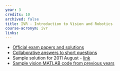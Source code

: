 ```yaml
---
year: 3
credits: 10
archived: false
title: IVR - Introduction to Vision and Robotics
course-acronym: ivr
links:
---
```


- [Official exam papers and solutions](https://betterinformatics.com/drive?next=0B2AAOQQZ_8BxOGx5MmVOZ280eGc)
- [Collaborative answers to short questions](https://betterinformatics.com/drive?next=1qk8pJtEvmnNQv4KccM-8EAQFk8PnVBUZmMWRD9-bc5c)
- Sample solution for 2011 August - [link](https://betterinformatics.com/drive?next=1mn7GuHeUxRG493N5-j1sgrFvzwzHHZNg7tT8FZSZpH4)
- [Sample vision MATLAB code from previous years](https://www.inf.ed.ac.uk/teaching/courses/ivr/matlab/flatpartrecog/)
